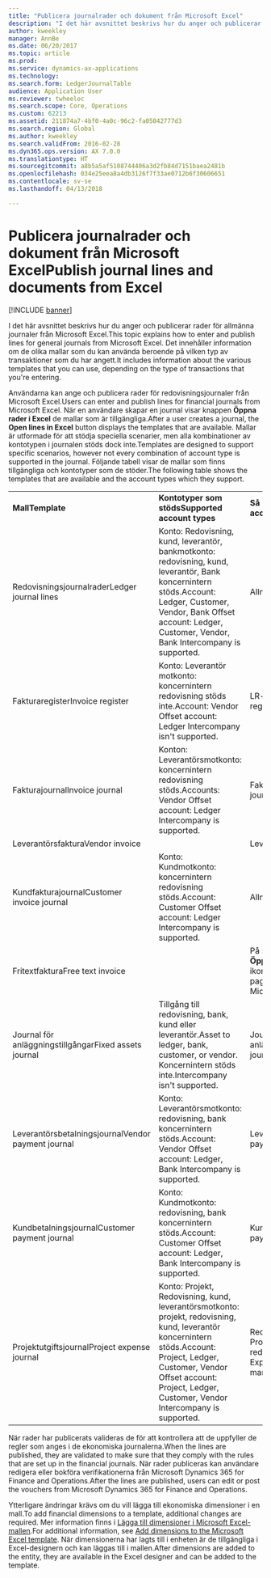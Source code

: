 ```yaml
---
title: "Publicera journalrader och dokument från Microsoft Excel"
description: "I det här avsnittet beskrivs hur du anger och publicerar rader för allmänna journaler från Microsoft Excel. Det innehåller information om de olika mallar som du kan använda beroende på vilken typ av transaktioner som du har angett."
author: kweekley
manager: AnnBe
ms.date: 06/20/2017
ms.topic: article
ms.prod: 
ms.service: dynamics-ax-applications
ms.technology: 
ms.search.form: LedgerJournalTable
audience: Application User
ms.reviewer: twheeloc
ms.search.scope: Core, Operations
ms.custom: 62213
ms.assetid: 211874a7-4bf0-4a0c-96c2-fa05042777d3
ms.search.region: Global
ms.author: kweekley
ms.search.validFrom: 2016-02-28
ms.dyn365.ops.version: AX 7.0.0
ms.translationtype: HT
ms.sourcegitcommit: a8b5a5af5108744406a3d2fb84d7151baea2481b
ms.openlocfilehash: 034e25eea8a4db3126f7f33ae0712b6f30606651
ms.contentlocale: sv-se
ms.lasthandoff: 04/13/2018

---
```


# <a name="publish-journal-lines-and-documents-from-excel"></a><span data-ttu-id="0564e-104">Publicera journalrader och dokument från Microsoft Excel</span><span class="sxs-lookup"><span data-stu-id="0564e-104">Publish journal lines and documents from Excel</span></span>

[!INCLUDE [banner](../includes/banner.md)]

<span data-ttu-id="0564e-105">I det här avsnittet beskrivs hur du anger och publicerar rader för allmänna journaler från Microsoft Excel.</span><span class="sxs-lookup"><span data-stu-id="0564e-105">This topic explains how to enter and publish lines for general journals from Microsoft Excel.</span></span> <span data-ttu-id="0564e-106">Det innehåller information om de olika mallar som du kan använda beroende på vilken typ av transaktioner som du har angett.</span><span class="sxs-lookup"><span data-stu-id="0564e-106">It includes information about the various templates that you can use, depending on the type of transactions that you're entering.</span></span>

<span data-ttu-id="0564e-107">Användarna kan ange och publicera rader för redovisningsjournaler från Microsoft Excel.</span><span class="sxs-lookup"><span data-stu-id="0564e-107">Users can enter and publish lines for financial journals from Microsoft Excel.</span></span> <span data-ttu-id="0564e-108">När en användare skapar en journal visar knappen **Öppna rader i Excel** de mallar som är tillgängliga.</span><span class="sxs-lookup"><span data-stu-id="0564e-108">After a user creates a journal, the **Open lines in Excel** button displays the templates that are available.</span></span> <span data-ttu-id="0564e-109">Mallar är utformade för att stödja speciella scenarier, men alla kombinationer av kontotypen i journalen stöds dock inte.</span><span class="sxs-lookup"><span data-stu-id="0564e-109">Templates are designed to support specific scenarios, however not every combination of account type is supported in the journal.</span></span> <span data-ttu-id="0564e-110">Följande tabell visar de mallar som finns tillgängliga och kontotyper som de stöder.</span><span class="sxs-lookup"><span data-stu-id="0564e-110">The following table shows the templates that are available and the account types which they support.</span></span>

|                          |                                                                                                                         |                                                                                         |
|--------------------------|-------------------------------------------------------------------------------------------------------------------------|-----------------------------------------------------------------------------------------|
| <span data-ttu-id="0564e-111">**Mall**</span><span class="sxs-lookup"><span data-stu-id="0564e-111">**Template**</span></span>             | <span data-ttu-id="0564e-112">**Kontotyper som stöds**</span><span class="sxs-lookup"><span data-stu-id="0564e-112">**Supported account types**</span></span>                                                                                             | <span data-ttu-id="0564e-113">**Så här öppnar du mallen**</span><span class="sxs-lookup"><span data-stu-id="0564e-113">**How to access the template**</span></span>                                                          |
| <span data-ttu-id="0564e-114">Redovisningsjournalrader</span><span class="sxs-lookup"><span data-stu-id="0564e-114">Ledger journal lines</span></span>     | <span data-ttu-id="0564e-115">Konto: Redovisning, kund, leverantör, bankmotkonto: redovisning, kund, leverantör, Bank koncernintern stöds.</span><span class="sxs-lookup"><span data-stu-id="0564e-115">Account: Ledger, Customer, Vendor, Bank Offset account: Ledger, Customer, Vendor, Bank Intercompany is supported.</span></span>       | <span data-ttu-id="0564e-116">Allmän journal</span><span class="sxs-lookup"><span data-stu-id="0564e-116">General journal</span></span>                                                                         |
| <span data-ttu-id="0564e-117">Fakturaregister</span><span class="sxs-lookup"><span data-stu-id="0564e-117">Invoice register</span></span>         | <span data-ttu-id="0564e-118">Konto: Leverantör motkonto: koncernintern redovisning stöds inte.</span><span class="sxs-lookup"><span data-stu-id="0564e-118">Account: Vendor Offset account: Ledger Intercompany isn't supported.</span></span>                                                    | <span data-ttu-id="0564e-119">LR-fakturaregister</span><span class="sxs-lookup"><span data-stu-id="0564e-119">AP invoice register</span></span>                                                                     |
| <span data-ttu-id="0564e-120">Fakturajournal</span><span class="sxs-lookup"><span data-stu-id="0564e-120">Invoice journal</span></span>          | <span data-ttu-id="0564e-121">Konton: Leverantörsmotkonto: koncernintern redovisning stöds.</span><span class="sxs-lookup"><span data-stu-id="0564e-121">Accounts: Vendor Offset account: Ledger Intercompany is supported.</span></span>                                                      | <span data-ttu-id="0564e-122">Fakturajournal för LR</span><span class="sxs-lookup"><span data-stu-id="0564e-122">AP invoice journal</span></span>                                                                      |
| <span data-ttu-id="0564e-123">Leverantörsfaktura</span><span class="sxs-lookup"><span data-stu-id="0564e-123">Vendor invoice</span></span>           |                                                                                                                         | <span data-ttu-id="0564e-124">Leverantörsfaktura</span><span class="sxs-lookup"><span data-stu-id="0564e-124">Vendor invoice</span></span>                                                                          |
| <span data-ttu-id="0564e-125">Kundfakturajournal</span><span class="sxs-lookup"><span data-stu-id="0564e-125">Customer invoice journal</span></span> | <span data-ttu-id="0564e-126">Konto: Kundmotkonto: koncernintern redovisning stöds.</span><span class="sxs-lookup"><span data-stu-id="0564e-126">Account: Customer Offset account: Ledger Intercompany is supported.</span></span>                                                     | <span data-ttu-id="0564e-127">Allmän journal</span><span class="sxs-lookup"><span data-stu-id="0564e-127">General journal</span></span>                                                                         |
| <span data-ttu-id="0564e-128">Fritextfaktura</span><span class="sxs-lookup"><span data-stu-id="0564e-128">Free text invoice</span></span>        |                                                                                                                         | <span data-ttu-id="0564e-129">På sidan **Fritextfaktura**, klicka på **Öppna i Excel** (Microsoft Office-ikonen).</span><span class="sxs-lookup"><span data-stu-id="0564e-129">On the **Free text invoice** page, click **Open in Excel** (the Microsoft Office icon).</span></span> |
| <span data-ttu-id="0564e-130">Journal för anläggningstillgångar</span><span class="sxs-lookup"><span data-stu-id="0564e-130">Fixed assets journal</span></span>     | <span data-ttu-id="0564e-131">Tillgång till redovisning, bank, kund eller leverantör.</span><span class="sxs-lookup"><span data-stu-id="0564e-131">Asset to ledger, bank, customer, or vendor.</span></span> <span data-ttu-id="0564e-132">Koncernintern stöds inte.</span><span class="sxs-lookup"><span data-stu-id="0564e-132">Intercompany isn't supported.</span></span>                                               | <span data-ttu-id="0564e-133">Journal för anläggningstillgångar</span><span class="sxs-lookup"><span data-stu-id="0564e-133">Fixed asset journal</span></span>                                                                     |
| <span data-ttu-id="0564e-134">Leverantörsbetalningsjournal</span><span class="sxs-lookup"><span data-stu-id="0564e-134">Vendor payment journal</span></span>   | <span data-ttu-id="0564e-135">Konto: Leverantörsmotkonto: redovisning, bank koncernintern stöds.</span><span class="sxs-lookup"><span data-stu-id="0564e-135">Account: Vendor Offset account: Ledger, Bank Intercompany is supported.</span></span>                                                 | <span data-ttu-id="0564e-136">Leverantörsbetalningsjournal</span><span class="sxs-lookup"><span data-stu-id="0564e-136">Vendor payment journal</span></span>                                                                  |
| <span data-ttu-id="0564e-137">Kundbetalningsjournal</span><span class="sxs-lookup"><span data-stu-id="0564e-137">Customer payment journal</span></span> | <span data-ttu-id="0564e-138">Konto: Kundmotkonto: redovisning, bank koncernintern stöds.</span><span class="sxs-lookup"><span data-stu-id="0564e-138">Account: Customer Offset account: Ledger, Bank Intercompany is supported.</span></span>                                               | <span data-ttu-id="0564e-139">Kundbetalningsjournal</span><span class="sxs-lookup"><span data-stu-id="0564e-139">Customer payment journal</span></span>                                                                |
| <span data-ttu-id="0564e-140">Projektutgiftsjournal</span><span class="sxs-lookup"><span data-stu-id="0564e-140">Project expense journal</span></span>  | <span data-ttu-id="0564e-141">Konto: Projekt, Redovisning, kund, leverantörsmotkonto: projekt, redovisning, kund, leverantör koncernintern stöds.</span><span class="sxs-lookup"><span data-stu-id="0564e-141">Account: Project, Ledger, Customer, Vendor Offset account: Project, Ledger, Customer, Vendor Intercompany is supported.</span></span> | <span data-ttu-id="0564e-142">Redovisningsjournal utgift (under Projekthantering och redovisning)</span><span class="sxs-lookup"><span data-stu-id="0564e-142">General journal Expense (under Project management and accounting)</span></span>                       |

<span data-ttu-id="0564e-143">När rader har publicerats valideras de för att kontrollera att de uppfyller de regler som anges i de ekonomiska journalerna.</span><span class="sxs-lookup"><span data-stu-id="0564e-143">When the lines are published, they are validated to make sure that they comply with the rules that are set up in the financial journals.</span></span> <span data-ttu-id="0564e-144">När rader publiceras kan användare redigera eller bokföra verifikationerna från Microsoft Dynamics 365 for Finance and Operations.</span><span class="sxs-lookup"><span data-stu-id="0564e-144">After the lines are published, users can edit or post the vouchers from Microsoft Dynamics 365 for Finance and Operations.</span></span> 

<span data-ttu-id="0564e-145">Ytterligare ändringar krävs om du vill lägga till ekonomiska dimensioner i en mall.</span><span class="sxs-lookup"><span data-stu-id="0564e-145">To add financial dimensions to a template, additional changes are required.</span></span> <span data-ttu-id="0564e-146">Mer information finns i [Lägga till dimensioner i Microsoft Excel-mallen](../../dev-itpro/financial/add-dimensions-excel-templates.md).</span><span class="sxs-lookup"><span data-stu-id="0564e-146">For additional information, see [Add dimensions to the Microsoft Excel template](../../dev-itpro/financial/add-dimensions-excel-templates.md).</span></span> <span data-ttu-id="0564e-147">När dimensionerna har lagts till i enheten är de tillgängliga i Excel-designern och kan läggas till i mallen.</span><span class="sxs-lookup"><span data-stu-id="0564e-147">After dimensions are added to the entity, they are available in the Excel designer and can be added to the template.</span></span>






